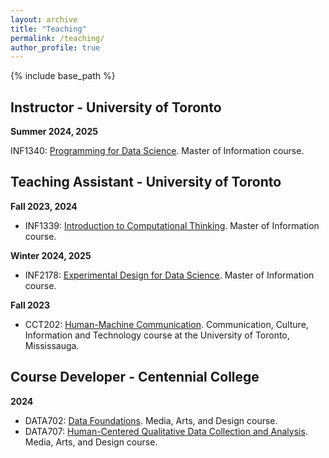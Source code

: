 ```yaml
---
layout: archive
title: "Teaching"
permalink: /teaching/
author_profile: true
---
```



{% include base_path %}

Instructor - University of Toronto
------

**Summer 2024, 2025**

INF1340: [Programming for Data Science](https://ischool.utoronto.ca/course/programming-for-data-science/). Master of Information course.



Teaching Assistant - University of Toronto
------

**Fall 2023, 2024**

- INF1339: [Introduction to Computational Thinking](https://ischool.utoronto.ca/course/introduction-to-computational-thinking/). Master of Information course.

**Winter 2024, 2025**

- INF2178: [Experimental Design for Data Science](https://ischool.utoronto.ca/course/experimental-design-for-data-science/). Master of Information course.

**Fall 2023**

- CCT202: [Human-Machine Communication](https://utm.calendar.utoronto.ca/course/cct202h5). Communication, Culture, Information and Technology course at the University of Toronto, Mississauga.



Course Developer - Centennial College
------
**2024**
- DATA702: [Data Foundations](https://db2.centennialcollege.ca/ce/coursedetail.php?CourseCode=DATA-702). Media, Arts, and Design course.
- DATA707: [Human-Centered Qualitative Data Collection and Analysis](https://www.centennialcollege.ca/programs-courses/full-time/course/human-centred-qualitative-data). Media, Arts, and Design course.


